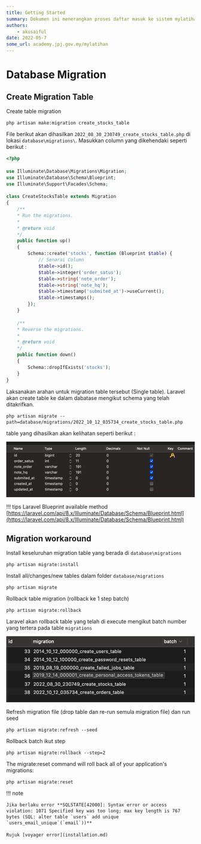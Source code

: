 ```yaml
---
title: Getting Started
summary: Dokumen ini menerangkan proses daftar masuk ke sistem mylatihan
authors:
    - akusaiful    
date: 2022-05-7
some_url: academy.jpj.gov.my/mylatihan
---
```


# Database Migration


## Create Migration Table

Create table migration

    php artisan make:migration create_stocks_table  


File berikut akan dihasilkan `2022_08_30_230749_create_stocks_table.php` di lokasi `database\migrations\`. Masukkan column yang dikehendaki seperti berikut : 

```php
<?php

use Illuminate\Database\Migrations\Migration;
use Illuminate\Database\Schema\Blueprint;
use Illuminate\Support\Facades\Schema;

class CreateStocksTable extends Migration
{
    /**
    * Run the migrations.
    *
    * @return void
    */
    public function up()
    {
        Schema::create('stocks', function (Blueprint $table) {
            // Senarai Column
            $table->id();
            $table->integer('order_satus');
            $table->string('note_order');
            $table->string('note_hq');                
            $table->timestamp('submited_at')->useCurrent();
            $table->timestamps();
        });
    }

    /**
    * Reverse the migrations.
    *
    * @return void
    */
    public function down()
    {
        Schema::dropIfExists('stocks');
    }
}
```

Laksanakan arahan untuk migration table tersebut (Single table). Laravel akan create table ke dalam dabatase mengikut schema yang telah ditakrifkan. 

    php artisan migrate --path=database/migrations/2022_10_12_035734_create_stocks_table.php

table yang dihasilkan akan kelihatan seperti berikut :

![Laravel](img/table.png)

!!! tips
    Laravel Blueprint available method [https://laravel.com/api/8.x/Illuminate/Database/Schema/Blueprint.html](https://laravel.com/api/8.x/Illuminate/Database/Schema/Blueprint.html)

## Migration workaround

Install keseluruhan migration table yang berada di `database\migrations`

    php artisan migrate:install 

Install all/changes/new tables dalam folder `database/migrations`

    php artisan migrate

Rollback table migration (rollback ke 1 step batch)

    php artisan migrate:rollback

Laravel akan rollback table yang telah di execute mengikut batch number yang tertera pada table `migrations`
 
![Laravel](img/migration_batch.png) 

Refresh migration file (drop table dan re-run semula migration file) dan run seed

    php artisan migrate:refresh --seed

Rollback batch ikut step

    php artisan migrate:rollback --step=2

The migrate:reset command will roll back all of your application's migrations:

    php artisan migrate:reset


!!! note 

    Jika berlaku error **SQLSTATE[42000]: Syntax error or access violation: 1071 Specified key was too long; max key length is 767 bytes (SQL: alter table `users` add unique `users_email_unique`(`email`))**

    Rujuk [voyager error](installation.md)  
